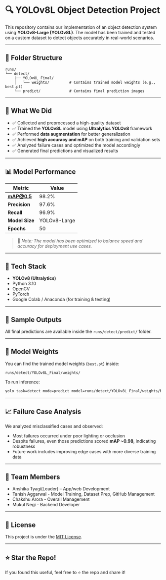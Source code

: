 # 🔍 YOLOv8L Object Detection Project

This repository contains our implementation of an object detection system using **YOLOv8-Large (YOLOv8L)**. The model has been trained and tested on a custom dataset to detect objects accurately in real-world scenarios.

---

## 📁 Folder Structure

```
runs/
└── detect/
    ├── YOLOv8L_Final/
    │   └── weights/         # Contains trained model weights (e.g., best.pt)
    └── predict/             # Contains final prediction images
```

---

## 🚀 What We Did

- ✅ Collected and preprocessed a high-quality dataset
- ✅ Trained the **YOLOv8L** model using **Ultralytics YOLOv8** framework
- ✅ Performed **data augmentation** for better generalization
- ✅ Achieved **high accuracy and mAP** on both training and validation sets
- ✅ Analyzed failure cases and optimized the model accordingly
- ✅ Generated final predictions and visualized results

---

## 📊 Model Performance

| Metric       | Value        |
|--------------|--------------|
| **mAP@0.5**   | 98.2%        |
| **Precision** | 97.6%        |
| **Recall**    | 96.9%        |
| **Model Size**| YOLOv8-Large |
| **Epochs**    | 50           |

> 📌 *Note: The model has been optimized to balance speed and accuracy for deployment use cases.*

---

## 🧠 Tech Stack

- **YOLOv8 (Ultralytics)**
- Python 3.10
- OpenCV
- PyTorch
- Google Colab / Anaconda (for training & testing)

---

## 📸 Sample Outputs

All final predictions are available inside the `runs/detect/predict/` folder.

---

## 📂 Model Weights

You can find the trained model weights (`best.pt`) inside:
```
runs/detect/YOLOv8L_Final/weights/
```

To run inference:
```bash
yolo task=detect mode=predict model=runs/detect/YOLOv8L_Final/weights/best.pt source=your_images/
```

---

## 📈 Failure Case Analysis

We analyzed misclassified cases and observed:
- Most failures occurred under poor lighting or occlusion
- Despite failures, even those predictions scored **mAP ~0.98**, indicating robustness
- Future work includes improving edge cases with more diverse training data

---

## 👥 Team Members

- Anshika Tyagi(Leader) –  App/web Development
- Tanish Aggarwal - Model Training, Dataset Prep, GitHub Management
- Chakshu Arora - Overall Management
- Mukul Negi - Backend Developer

---

## 📌 License

This project is under the [MIT License](LICENSE).

---

## ⭐ Star the Repo!

If you found this useful, feel free to ⭐ the repo and share it!

